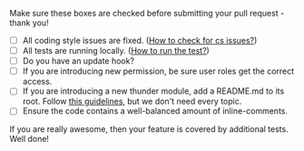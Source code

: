 Make sure these boxes are checked before submitting your pull request - thank you!

- [ ] All coding style issues are fixed. ([How to check for cs issues?](https://github.com/BurdaMagazinOrg/thunder-dev-tools/blob/master/README.md#code-style-guidelines))
- [ ] All tests are running locally. ([How to run the test?](https://github.com/BurdaMagazinOrg/thunder-distribution/blob/8.x-1.x/docs/development.md#how-to-run-the-tests))
- [ ] Do you have an update hook?
- [ ] If you are introducing new permission, be sure user roles get the correct access.
- [ ] If you are introducing a new thunder module, add a README.md to its root. Follow [this guidelines](https://www.drupal.org/node/2181737), but we don't need every topic.
- [ ] Ensure the code contains a well-balanced amount of inline-comments.

If you are really awesome, then your feature is covered by additional tests. Well done!

